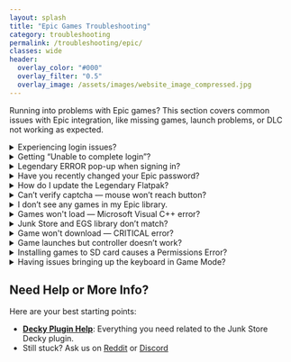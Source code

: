 ```yaml
---
layout: splash
title: "Epic Games Troubleshooting"
category: troubleshooting
permalink: /troubleshooting/epic/
classes: wide
header:
  overlay_color: "#000"
  overlay_filter: "0.5"
  overlay_image: /assets/images/website_image_compressed.jpg
---
```

<div class="spacer mt-4"></div>

Running into problems with Epic games? This section covers common issues with Epic integration, like missing games, launch problems, or DLC not working as expected.

<details class="troubleshooting-box">
  <summary>Experiencing login issues?</summary>
  <p>
    Legendary sometimes has trouble logging in, especially with alternative methods like Xbox. To resolve this:
    <li>Switch to Desktop Mode</li>
    <li>Launch Steam in Big Picture mode</li>
    <li>Try logging in there.</li>
    <li>Once you're in, return to Gaming Mode.</li>
  </p>
</details>

<details class="troubleshooting-box">
  <summary>Getting “Unable to complete login”?</summary>
  <p>
    This is a Legendary issue. Here's a workaround:<br><br>
    Switch to Desktop Mode, open Konsole, and run:<br>
    <code>flatpak run com.github.derrod.legendary auth --disable-webview</code><br><br>
    It will launch a browser for you to log in. Copy the code provided and paste it back into Konsole.
  </p>
</details>

<details class="troubleshooting-box">
  <summary>Legendary ERROR pop-up when signing in?</summary>
  <p>
    If you see “Legendary status produced no output,” your credentials may be corrupted.<br><br>
    In Desktop Mode, open Konsole and run:<br>
    <code>/bin/flatpak run com.github.derrod.legendary auth --delete</code><br>
    Then re-authenticate with:<br>
    <code>/bin/flatpak run com.github.derrod.legendary auth</code>
  </p>
</details>

<details class="troubleshooting-box">
  <summary>Have you recently changed your Epic password?</summary>
  <p>
    If you’ve changed your password and are having issues, simply reboot your Steam Deck.
  </p>
</details>

<details class="troubleshooting-box">
  <summary>How do I update the Legendary Flatpak?</summary>
  <p>
    Go to <strong>About &gt; Dependencies</strong> in the Junk Store UI and click “Install Dependencies” again.
  </p>
</details>

<details class="troubleshooting-box">
  <summary>Can’t verify captcha — mouse won’t reach button?</summary>
  <p>
    Try the following:
    <ul>
      <li>Use a keyboard and press <kbd>Tab</kbd> to cycle to the Verify button.</li>
      <li>In Game Mode, change the resolution to <strong>3840x2160</strong> via:<br>
      Epic Games Login &gt; Properties &gt; Shortcut &gt; Game Resolution.</li>
      <li>Or run in Konsole:<br>
      <code>flatpak run com.github.derrod.legendary auth --disable-webview</code></li>
    </ul>
  </p>
</details>

<details class="troubleshooting-box">
  <summary>I don’t see any games in my Epic library.</summary>
  <p>
      Check the following:
    <ul>
      <li>If you have more than one Epic account, make sure you are logged into the correct one.</li>
      <li>Press <strong>X</strong> to toggle the “Show Installed” filter — it may be hiding your uninstalled games.</li>
      <li>Clear the search bar at the top — any text here will filter your library.</li>
      <li>Refresh your games list from the main Epic tab:<br>
    &nbsp;&nbsp;<strong>Sliders menu &gt; Refresh Games List</strong></li>
      <li>Reboot the Steam Deck</li>
      <li>Log out and log back into your Epic account</li>
    </ul>
  </p>
</details>

<details class="troubleshooting-box">
  <summary>Games won't load — Microsoft Visual C++ error?</summary>
  <p>
    If prompted to install Microsoft Visual C++ Runtime:
    <ol>
      <li>Download the <strong>X64 redistributable</strong> from <a href="https://learn.microsoft.com/en-us/cpp/windows/latest-supported-vc-redist?view=msvc-170" target="_blank">Microsoft Learn</a>.</li>
      <li>Copy the file to the game’s install folder:<br><code>~/Games/epic/[game title]</code></li>
      <li>In Junk Store, go to the game’s slider menu → <strong>Run EXE in Game Folder</strong></li>
      <li>Select <code>VC_redist.x64.exe</code> and complete the install.</li>
    </ol>
    This should allow the game to run.
  </p>
</details>

<details class="troubleshooting-box">
  <summary>Junk Store and EGS library don’t match?</summary>
  <p>
    Have you tried <strong>refreshing your games list?</strong>
  </p>
  <p>
    Refresh your games list from the main Epic tab:<br>
    &nbsp;&nbsp;<strong>Sliders menu &gt; Refresh Games List</strong>
  </p>
  <p>
    Or run the following in Konsole to refresh:
  </p>
  <pre><code>flatpak run com.github.derrod.legendary list --force-refresh</code></pre>
  <p>
    If missing games still don’t appear, they may require a third-party launcher and are currently unsupported.
  </p>
</details>


<details class="troubleshooting-box">
  <summary>Game won't download — CRITICAL error?</summary>
  <p>
    If you get:<br>
    <strong>CRITICAL: installation cannot proceed, exiting</strong><br>
    It likely means your storage is full. Free up space or install to another location.
  </p>
</details>

<details class="troubleshooting-box">
  <summary>Game launches but controller doesn’t work?</summary>
  <p>
    Try the following:
    <ul>
      <li>Restart your Steam Deck — this can resolve odd controller issues.</li>
      <li>Check your Steam Input settings — they may be interfering.</li>
      <li>Open and close the Quick Access menu — this can “wake” controller detection.</li>
      <li>Change the Proton version — ProtonGE is often more compatible.</li>
    </ul>
    If none of these work, further research may be needed. Note that we can’t test every game.
  </p>
</details>

<details class="troubleshooting-box">
  <summary>Installing games to SD card causes a Permissions Error?</summary>
  <p>
    Possible causes:
    <ul>
      <li>Your SD card may not be formatted correctly.</li>
      <li>Old dependencies — revisit <strong>About &gt; Dependencies</strong> and reinstall them.</li>
    </ul>
    Still having trouble? Ask in our <a href="https://discord.gg/6mRUhR6Teh" target="_blank">Discord</a> <em> #epic-support forum</em>.
  </p>
</details>

<details class="troubleshooting-box">
  <summary>Having issues bringing up the keyboard in Game Mode?</summary>
  <p>
    If the <strong>Steam + X</strong> shortcut isn’t bringing up the keyboard try the following:
  </p>
  <ul>
    <li>Try to bring up the keyboard ⌨️ from the Quick Access Menu (<strong>⋯</strong>).</li>
    <li>Tap directly on a text field (like a password box) to prompt the keyboard.</li>
    <li>Try toggling to Desktop Mode and back to Game Mode to reset input services.</li>
    <li>Restart Steam or the device if the issue persists.</li>
  </ul>
  <p>
    This is a known Steam bug that has been around for a while. These steps usually help work around it until Valve fixes it in a future update.
  </p>
</details>


<h2>Need Help or More Info?</h2>
<p>Here are your best starting points:</p>
<ul>
  <li>
    <strong><a href="{{ '/deckyhelp' | relative_url }}">Decky Plugin Help</a></strong>: Everything you need related to the Junk Store Decky plugin.
  </li>
<li>
    Still stuck? Ask us on 
    <a href="https://www.reddit.com/r/JunkStore/" target="_blank">Reddit</a> or 
    <a href="https://discord.gg/6mRUhR6Teh" target="_blank">Discord</a>
  </li>
</ul>